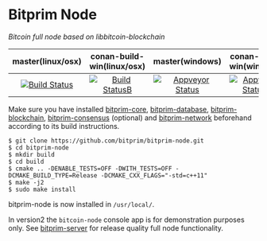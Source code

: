 # Bitprim Node

*Bitcoin full node based on libbitcoin-blockchain*

| **master(linux/osx)** | **conan-build-win(linux/osx)**   | **master(windows)**   | **conan-build-win(windows)** |
|:------:|:-:|:-:|:-:|
| [![Build Status](https://travis-ci.org/bitprim/bitprim-node.svg)](https://travis-ci.org/bitprim/bitprim-node)       | [![Build StatusB](https://travis-ci.org/bitprim/bitprim-node.svg?branch=conan-build-win)](https://travis-ci.org/bitprim/bitprim-node?branch=conan-build-win)  | [![Appveyor Status](https://ci.appveyor.com/api/projects/status/github/bitprim/bitprim-node?svg=true)](https://ci.appveyor.com/project/bitprim/bitprim-node)  | [![Appveyor StatusB](https://ci.appveyor.com/api/projects/status/github/bitprim/bitprim-node?branch=conan-build-win&svg=true)](https://ci.appveyor.com/project/bitprim/bitprim-node?branch=conan-build-win)  |

Make sure you have installed [bitprim-core](https://github.com/bitprim/bitprim-core), [bitprim-database](https://github.com/bitprim/bitprim-database), [bitprim-blockchain](https://github.com/bitprim/bitprim-blockchain), [bitprim-consensus](https://github.com/bitprim/bitprim-consensus) (optional) and [bitprim-network](https://github.com/bitprim/bitprim-network) beforehand according to its build instructions.

```
$ git clone https://github.com/bitprim/bitprim-node.git
$ cd bitprim-node
$ mkdir build
$ cd build
$ cmake .. -DENABLE_TESTS=OFF -DWITH_TESTS=OFF -DCMAKE_BUILD_TYPE=Release -DCMAKE_CXX_FLAGS="-std=c++11" 
$ make -j2
$ sudo make install
```

bitprim-node is now installed in `/usr/local/`.

In version2 the `bitcoin-node` console app is for demonstration purposes only. See [bitprim-server](https://github.com/bitprim/bitprim-server) for release quality full node functionality.
